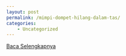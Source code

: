 ```yaml
---
layout: post
permalink: /mimpi-dompet-hilang-dalam-tas/
categories:
    - Uncategorized
---
```


[Baca Selengkapnya](/08)